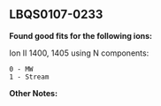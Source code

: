 ## LBQS0107-0233
**Found good fits for the following ions:**

Ion II 1400, 1405 using N components:
```
0 - MW
1 - Stream
```


**Other Notes:**

